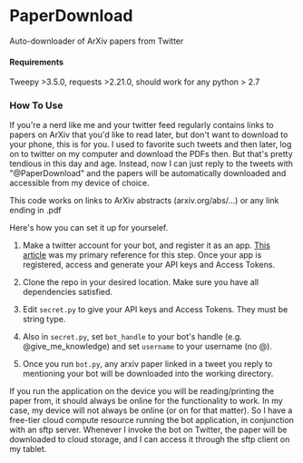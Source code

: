 # PaperDownload
Auto-downloader of ArXiv papers from Twitter

#### Requirements
Tweepy >3.5.0, requests >2.21.0, should work for any python > 2.7

### How To Use
If you're a nerd like me and your twitter feed regularly contains links to papers on ArXiv that you'd like to read later, but don't want to download to your phone, this is for you. I used to favorite such tweets and then later, log on to twitter on my computer and download the PDFs then. But that's pretty tendious in this day and age. Instead, now I can just reply to the tweets with "@PaperDownload" and the papers will be automatically downloaded and accessible from my device of choice.

This code works on links to ArXiv abstracts (arxiv.org/abs/...)  or any link ending in .pdf

Here's how you can set it up for yourselef.

1. Make a twitter account for your bot, and register it as an app. [This article](https://scotch.io/tutorials/build-a-tweet-bot-with-python) was my primary reference for this step. Once your app is registered, access and generate your API keys and Access Tokens.

2. Clone the repo in your desired location. Make sure you have all dependencies satisfied.

3. Edit `secret.py` to give your API keys and Access Tokens. They must be string type.

4. Also in `secret.py`, set `bot_handle` to your bot's handle (e.g. @give_me_knowledge) and set `username` to your username (no @).

5. Once you run `bot.py`, any arxiv paper linked in a tweet you reply to mentioning your bot will be downloaded into the working directory.

If you run the application on the device you will be reading/printing the paper from, it should always be online for the functionality to work. In my case, my device will not always be online (or on for that matter). So I have a free-tier cloud compute resource running the bot application, in conjunction with an sftp server. Whenever I invoke the bot on Twitter, the paper will be downloaded to cloud storage, and I can access it through the sftp client on my tablet.
